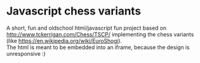# Javascript chess variants

A short, fun and oldschool html/javascript fun project based on http://www.tckerrigan.com/Chess/TSCP/ implementing the chess variants (like https://en.wikipedia.org/wiki/EuroShogi).  
The html is meant to be embedded into an iframe, because the design is unresponsive :)  
